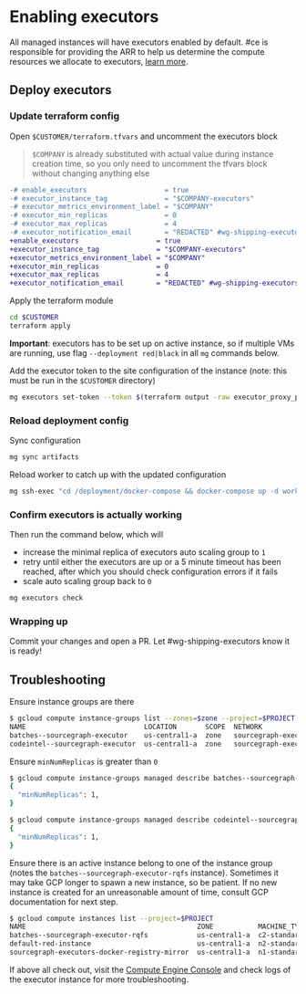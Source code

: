# Enabling executors

All managed instances will have executors enabled by default. #ce is responsible for providing the ARR to help us determine the compute resources we allocate to executors, [learn more](https://github.com/sourcegraph/customer/blob/master/.github/ISSUE_TEMPLATE/new_managed_instance.md#executors).

## Deploy executors

### Update terraform config

Open `$CUSTOMER/terraform.tfvars` and uncomment the executors block

> `$COMPANY` is already substituted with actual value during instance creation time, so you only need to uncomment the tfvars block without changing anything else

```diff
-# enable_executors                   = true
-# executor_instance_tag              = "$COMPANY-executors"
-# executor_metrics_environment_label = "$COMPANY"
-# executor_min_replicas              = 0
-# executor_max_replicas              = 4
-# executor_notification_email        = "REDACTED" #wg-shipping-executors
+enable_executors                   = true
+executor_instance_tag              = "$COMPANY-executors"
+executor_metrics_environment_label = "$COMPANY"
+executor_min_replicas              = 0
+executor_max_replicas              = 4
+executor_notification_email        = "REDACTED" #wg-shipping-executors
```

Apply the terraform module

```sh
cd $CUSTOMER
terraform apply
```

**Important**: executors has to be set up on active instance, so if multiple VMs are running, use flag `--deployment red|black` in all `mg` commands below.

Add the executor token to the site configuration of the instance (note: this must be run in the `$CUSTOMER` directory)

```sh
mg executors set-token --token $(terraform output -raw executor_proxy_password)
```

### Reload deployment config

Sync configuration

```sh
mg sync artifacts
```

Reload worker to catch up with the updated configuration

```sh
mg ssh-exec "cd /deployment/docker-compose && docker-compose up -d worker"
```

### Confirm executors is actually working

Then run the command below, which will

- increase the minimal replica of executors auto scaling group to `1`
- retry until either the executors are up or a 5 minute timeout has been reached, after which you should check configuration errors if it fails
- scale auto scaling group back to `0`

```sh
mg executors check
```

### Wrapping up

Commit your changes and open a PR. Let #wg-shipping-executors know it is ready!

<!--

## Setup billing alert

As of 2022-03-08, we give customers a fixed amount (e.g. $500) of computing credits for executors usage, so we need to setup billing alerts.

At a high level, we will create a new monitoring alerting channel (via email) in the GCP project, and configure a budget alert in our organization billing account. All billing alerts will be delivered to #wg-shipping-executors

### Create slack email integration

- Customers-facing managed instances alert email can be found [here](https://sourcegraph.slack.com/services/B036VE89LQG?settings=1&utm_source=in-prod&utm_medium=inprod-link_app_settings-user_card-click)
- Dev and demo instances alert email can be found [here](https://sourcegraph.slack.com/services/B036J3BAX2M?settings=1&utm_source=in-prod&utm_medium=inprod-link_app_settings-user_card-click)

### Create budget

1. Go to our [billing dashboard - budgets & alerts](https://console.cloud.google.com/billing/017005-C370B2-0E3030/budgets?authuser=0&organizationId=244397465763)
1. Click `CREATE BUDGET`
1. Create the budget with the following information

Name: `sourcegraph-managed-$CUSTOMER-executors`
Time range: `Custom range`
From: `CURRENT DATE` (check no end date)
Projects: `sourcegraph-managed-$CUSTOMER`
Services: `All services`
Labels: `executor_tag = $CUSTOMER-executors`
Credits: ✅
Promotions and others: ✅

![create-budget-01](https://storage.googleapis.com/sourcegraph-assets/create-executor-budgets-01.png)

Budget type: `Specified amount`
Amount: `500`

![create-budget-03](https://storage.googleapis.com/sourcegraph-assets/create-executor-budgets-03.png)

Only keep the `100%` alert threshold rule

Uncheck `Email alerts to billing admins and users`

Link Monitoring email notification channels we created from the terraform module. Find the email channel by filtering the GCP project from the UI, make sure you select the right project `sourcegraph-managed-$CUSTOMER`.

![create-budget-04](https://storage.googleapis.com/sourcegraph-assets/create-executor-budgets-04.png)

![create-budget-02](https://storage.googleapis.com/sourcegraph-assets/create-executor-budgets-02.png)

-->

## Troubleshooting

Ensure instance groups are there

```sh
$ gcloud compute instance-groups list --zones=$zone --project=$PROJECT
NAME                             LOCATION       SCOPE  NETWORK                MANAGED  INSTANCES
batches--sourcegraph-executor    us-central1-a  zone   sourcegraph-executors  Yes      0
codeintel--sourcegraph-executor  us-central1-a  zone   sourcegraph-executors  Yes      0
```

Ensure `minNumReplicas` is greater than `0`

```sh
$ gcloud compute instance-groups managed describe batches--sourcegraph-executor --zone=$ZONE --project=$PROJECT --format=json | jq '.autoscaler.autoscalingPolicy'
{
  "minNumReplicas": 1,
}
```

```sh
$ gcloud compute instance-groups managed describe codeintel--sourcegraph-executor --zone=$ZONE --project=$PROJECT --format=json | jq '.autoscaler.autoscalingPolicy'
{
  "minNumReplicas": 1,
}
```

Ensure there is an active instance belong to one of the instance group (notes the `batches--sourcegraph-executor-rqfs` instance). Sometimes it may take GCP longer to spawn a new instance, so be patient. If no new instance is created for an unreasonable amount of time, consult GCP documentation for next step.

```sh
$ gcloud compute instances list --project=$PROJECT
NAME                                          ZONE           MACHINE_TYPE   PREEMPTIBLE  INTERNAL_IP  EXTERNAL_IP     STATUS
batches--sourcegraph-executor-rqfs            us-central1-a  c2-standard-8  true         10.0.1.58    35.222.34.224   RUNNING
default-red-instance                          us-central1-a  n2-standard-8               10.2.0.3                     RUNNING
sourcegraph-executors-docker-registry-mirror  us-central1-a  n1-standard-2               10.0.1.2     35.239.105.148  RUNNING
```

If above all check out, visit the [Compute Engine Console](https://console.cloud.google.com/compute/instances) and check logs of the executor instance for more troubleshooting.
